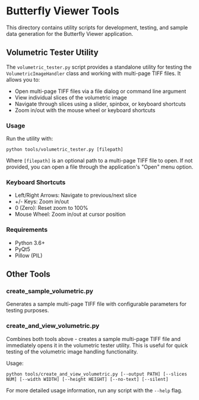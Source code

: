 # Butterfly Viewer Tools

This directory contains utility scripts for development, testing, and sample data generation for the Butterfly Viewer application.

## Volumetric Tester Utility

The `volumetric_tester.py` script provides a standalone utility for testing the `VolumetricImageHandler` class and working with multi-page TIFF files. It allows you to:

- Open multi-page TIFF files via a file dialog or command line argument
- View individual slices of the volumetric image
- Navigate through slices using a slider, spinbox, or keyboard shortcuts
- Zoom in/out with the mouse wheel or keyboard shortcuts

### Usage

Run the utility with:

```
python tools/volumetric_tester.py [filepath]
```

Where `[filepath]` is an optional path to a multi-page TIFF file to open. If not provided, you can open a file through the application's "Open" menu option.

### Keyboard Shortcuts

- Left/Right Arrows: Navigate to previous/next slice
- +/- Keys: Zoom in/out
- 0 (Zero): Reset zoom to 100%
- Mouse Wheel: Zoom in/out at cursor position

### Requirements

- Python 3.6+
- PyQt5
- Pillow (PIL)

## Other Tools

### create_sample_volumetric.py

Generates a sample multi-page TIFF file with configurable parameters for testing purposes.

### create_and_view_volumetric.py

Combines both tools above - creates a sample multi-page TIFF file and immediately opens it in the volumetric tester utility. This is useful for quick testing of the volumetric image handling functionality.

Usage:
```
python tools/create_and_view_volumetric.py [--output PATH] [--slices NUM] [--width WIDTH] [--height HEIGHT] [--no-text] [--silent]
```

For more detailed usage information, run any script with the `--help` flag. 
